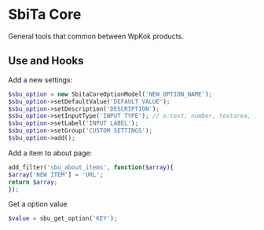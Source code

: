 # SbiTa Core
General tools that common between WpKok products.

## Use and Hooks
Add a new settings:
```php
$sbu_option = new SbitaCoreOptionModel('NEW_OPTION_NAME');
$sbu_option->setDefaultValue('DEFAULT VALUE');
$sbu_option->setDescription('DESCRIPTION');
$sbu_option->setInputType('INPUT TYPE'); // e:text, number, textarea, ...
$sbu_option->setLabel('INPUT LABEL');
$sbu_option->setGroup('CUSTOM SETTINGS');
$sbu_option->add();
```

Add a item to about page:
```php
add_filter('sbu_about_items', function($array){
$array['NEW ITEM'] = 'URL';
return $array;
});
```

Get a option value
```php
$value = sbu_get_option('KEY');
```
